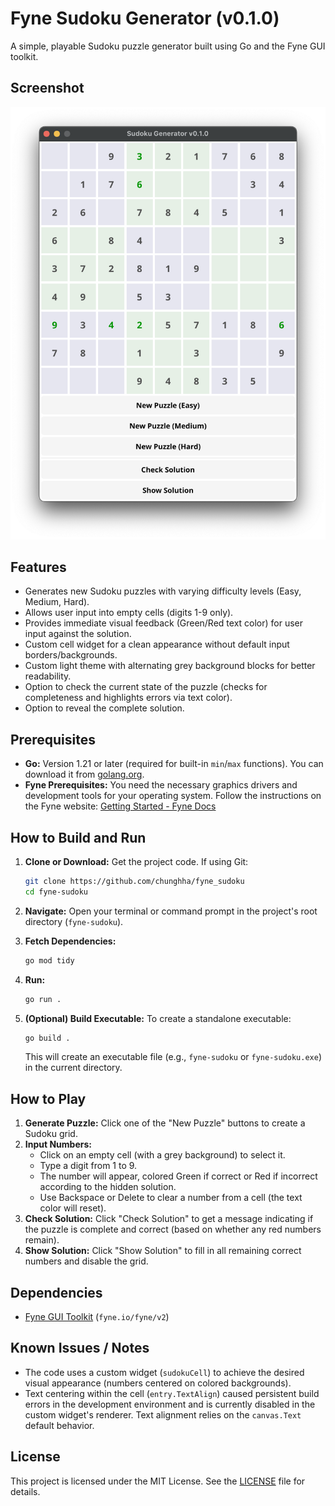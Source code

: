 # Fyne Sudoku Generator (v0.1.0)

A simple, playable Sudoku puzzle generator built using Go and the Fyne GUI toolkit.

## Screenshot

![Screenshot](screenshot/fyne_sudoku.png)

## Features

*   Generates new Sudoku puzzles with varying difficulty levels (Easy, Medium, Hard).
*   Allows user input into empty cells (digits 1-9 only).
*   Provides immediate visual feedback (Green/Red text color) for user input against the solution.
*   Custom cell widget for a clean appearance without default input borders/backgrounds.
*   Custom light theme with alternating grey background blocks for better readability.
*   Option to check the current state of the puzzle (checks for completeness and highlights errors via text color).
*   Option to reveal the complete solution.

## Prerequisites

*   **Go:** Version 1.21 or later (required for built-in `min`/`max` functions). You can download it from [golang.org](https://golang.org/dl/).
*   **Fyne Prerequisites:** You need the necessary graphics drivers and development tools for your operating system. Follow the instructions on the Fyne website: [Getting Started - Fyne Docs](https://developer.fyne.io/started/)

## How to Build and Run

1.  **Clone or Download:** Get the project code. If using Git:
    ```bash
    git clone https://github.com/chunghha/fyne_sudoku
    cd fyne-sudoku
    ```

2.  **Navigate:** Open your terminal or command prompt in the project's root directory (`fyne-sudoku`).

3.  **Fetch Dependencies:**
    ```bash
    go mod tidy
    ```

4.  **Run:**
    ```bash
    go run .
    ```

5.  **(Optional) Build Executable:** To create a standalone executable:
    ```bash
    go build .
    ```
    This will create an executable file (e.g., `fyne-sudoku` or `fyne-sudoku.exe`) in the current directory.

## How to Play

1.  **Generate Puzzle:** Click one of the "New Puzzle" buttons to create a Sudoku grid.
2.  **Input Numbers:**
    *   Click on an empty cell (with a grey background) to select it.
    *   Type a digit from 1 to 9.
    *   The number will appear, colored Green if correct or Red if incorrect according to the hidden solution.
    *   Use Backspace or Delete to clear a number from a cell (the text color will reset).
3.  **Check Solution:** Click "Check Solution" to get a message indicating if the puzzle is complete and correct (based on whether any red numbers remain).
4.  **Show Solution:** Click "Show Solution" to fill in all remaining correct numbers and disable the grid.

## Dependencies

*   [Fyne GUI Toolkit](https://fyne.io/) (`fyne.io/fyne/v2`)

## Known Issues / Notes

*   The code uses a custom widget (`sudokuCell`) to achieve the desired visual appearance (numbers centered on colored backgrounds).
*   Text centering within the cell (`entry.TextAlign`) caused persistent build errors in the development environment and is currently disabled in the custom widget's renderer. Text alignment relies on the `canvas.Text` default behavior.

## License

This project is licensed under the MIT License. See the [LICENSE](LICENSE) file for details.
